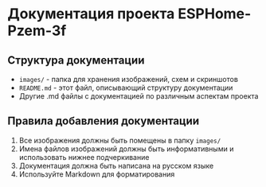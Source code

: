# Документация проекта ESPHome-Pzem-3f

## Структура документации

- `images/` - папка для хранения изображений, схем и скриншотов
- `README.md` - этот файл, описывающий структуру документации
- Другие .md файлы с документацией по различным аспектам проекта

## Правила добавления документации

1. Все изображения должны быть помещены в папку `images/`
2. Имена файлов изображений должны быть информативными и использовать нижнее подчеркивание
3. Документация должна быть написана на русском языке
4. Используйте Markdown для форматирования 